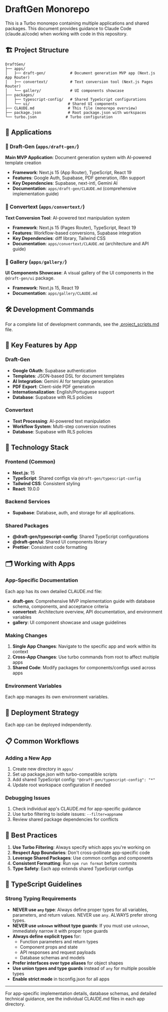 # DraftGen Monorepo

This is a Turbo monorepo containing multiple applications and shared packages. This document provides guidance to Claude Code (claude.ai/code) when working with code in this repository.

## 🏗️ Project Structure

```
DraftGen/
├── apps/
│   ├── draft-gen/           # Document generation MVP app (Next.js App Router)
│   ├── convertext/          # Text conversion tool (Next.js Pages Router)
│   └── gallery/             # UI components showcase
├── packages/
│   ├── typescript-config/   # Shared TypeScript configurations
│   └── ui/                 # Shared UI components
├── CLAUDE.md               # This file (monorepo overview)
├── package.json            # Root package.json with workspaces
└── turbo.json             # Turbo configuration
```

## 📱 Applications

### 🔧 Draft-Gen (`apps/draft-gen/`)
**Main MVP Application**: Document generation system with AI-powered template creation
- **Framework**: Next.js 15 (App Router), TypeScript, React 19
- **Features**: Google Auth, Supabase, PDF generation, i18n support
- **Key Dependencies**: Supabase, next-intl, Gemini AI
- **Documentation**: `apps/draft-gen/CLAUDE.md` (comprehensive implementation guide)

### 🔄 Convertext (`apps/convertext/`)
**Text Conversion Tool**: AI-powered text manipulation system
- **Framework**: Next.js 15 (Pages Router), TypeScript, React 19
- **Features**: Workflow-based conversions, Supabase integration
- **Key Dependencies**: diff library, Tailwind CSS
- **Documentation**: `apps/convertext/CLAUDE.md` (architecture and API guide)

### 🎨 Gallery (`apps/gallery/`)
**UI Components Showcase**: A visual gallery of the UI components in the `@draft-gen/ui` package.
- **Framework**: Next.js 15, React 19
- **Documentation**: `apps/gallery/CLAUDE.md`

## 🛠️ Development Commands

For a complete list of development commands, see the [.project_scripts.md](/.project_scripts.md) file.

## 🎯 Key Features by App

### Draft-Gen
- **Google OAuth**: Supabase authentication
- **Templates**: JSON-based DSL for document templates
- **AI Integration**: Gemini AI for template generation
- **PDF Export**: Client-side PDF generation
- **Internationalization**: English/Portuguese support
- **Database**: Supabase with RLS policies

### Convertext  
- **Text Processing**: AI-powered text manipulation
- **Workflow System**: Multi-step conversion routines
- **Database**: Supabase with RLS policies

## 🔧 Technology Stack

### Frontend (Common)
- **Next.js**: 15
- **TypeScript**: Shared configs via `@draft-gen/typescript-config`
- **Tailwind CSS**: Consistent styling
- **React**: 19.0.0

### Backend Services
- **Supabase**: Database, auth, and storage for all applications.

### Shared Packages
- **@draft-gen/typescript-config**: Shared TypeScript configurations
- **@draft-gen/ui**: Shared UI components library
- **Prettier**: Consistent code formatting

## 🗂️ Working with Apps

### App-Specific Documentation
Each app has its own detailed CLAUDE.md file:
- **draft-gen**: Comprehensive MVP implementation guide with database schema, components, and acceptance criteria
- **convertext**: Architecture overview, API documentation, and environment variables
- **gallery**: UI component showcase and usage guidelines

### Making Changes
1. **Single App Changes**: Navigate to the specific app and work within its context
2. **Cross-App Changes**: Use turbo commands from root to affect multiple apps
3. **Shared Code**: Modify packages for components/configs used across apps

### Environment Variables
Each app manages its own environment variables.

## 🚀 Deployment Strategy

Each app can be deployed independently.

## 📋 Common Workflows

### Adding a New App
1. Create new directory in `apps/`
2. Set up package.json with turbo-compatible scripts
3. Add shared TypeScript config: `"@draft-gen/typescript-config": "*"`
4. Update root workspace configuration if needed

### Debugging Issues
1. Check individual app's CLAUDE.md for app-specific guidance
2. Use turbo filtering to isolate issues: `--filter=appname`
3. Review shared package dependencies for conflicts

## 🎯 Best Practices

1. **Use Turbo Filtering**: Always specify which apps you're working on
2. **Respect App Boundaries**: Don't cross-pollinate app-specific code
3. **Leverage Shared Packages**: Use common configs and components
4. **Consistent Formatting**: Run `npm run format` before commits
5. **Type Safety**: Each app extends shared TypeScript configs

## 📝 TypeScript Guidelines

### Strong Typing Requirements
- **NEVER use `any` type**: Always define proper types for all variables, parameters, and return values. NEVER use `any`. ALWAYS prefer strong types.
- **NEVER use `unknown` without type guards**: If you must use `unknown`, immediately narrow it with proper type guards
- **Always define explicit types** for:
  - Function parameters and return types
  - Component props and state
  - API responses and request payloads
  - Database schemas and models
- **Prefer interfaces over type aliases** for object shapes
- **Use union types and type guards** instead of `any` for multiple possible types
- **Enable strict mode** in tsconfig.json for all apps

---

For app-specific implementation details, database schemas, and detailed technical guidance, see the individual CLAUDE.md files in each app directory.
